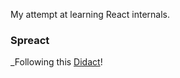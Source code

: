 My attempt at learning React internals.

### Spreact

_Following this [Didact](https://github.com/pomber/didact)!